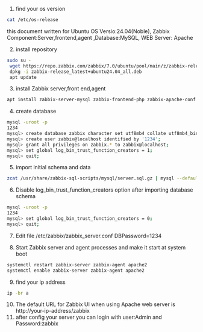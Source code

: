 1. find your os version
```bash
cat /etc/os-release
```
this document written for Ubuntu OS Versio:24.04(Noble), Zabbix Component:Server,frontend,agent ,Database:MySQL, WEB Server: Apache

2. install repository
```bash
sudo su -
 wget https://repo.zabbix.com/zabbix/7.0/ubuntu/pool/main/z/zabbix-release/zabbix-release_latest+ubuntu24.04_all.deb
 dpkg -i zabbix-release_latest+ubuntu24.04_all.deb
 apt update
 ```
3. install Zabbix server,front end,agent
```bash
apt install zabbix-server-mysql zabbix-frontend-php zabbix-apache-conf zabbix-sql-scripts zabbix-agent
```
4. create database 
```bash
mysql -uroot -p
1234
mysql> create database zabbix character set utf8mb4 collate utf8mb4_bin;
mysql> create user zabbix@localhost identified by '1234';
mysql> grant all privileges on zabbix.* to zabbix@localhost;
mysql> set global log_bin_trust_function_creators = 1;
mysql> quit;
```
5. import initial schema and data
```bash
zcat /usr/share/zabbix-sql-scripts/mysql/server.sql.gz | mysql --default-character-set=utf8mb4 -uzabbix -p zabbix 
```
6. Disable log_bin_trust_function_creators option after importing database schema
```bash
mysql -uroot -p
1234
mysql> set global log_bin_trust_function_creators = 0;
mysql> quit;
```
7. Edit file /etc/zabbix/zabbix_server.conf
DBPassword=1234

8. Start Zabbix server and agent processes and make it start at system boot
```bash
systemctl restart zabbix-server zabbix-agent apache2
systemctl enable zabbix-server zabbix-agent apache2
```
9. find your ip address
```bash
ip -br a
```
10. The default URL for Zabbix UI when using Apache web server is http://your-ip-address/zabbix
11. after config your server you can login with user:Admin and Password:zabbix


